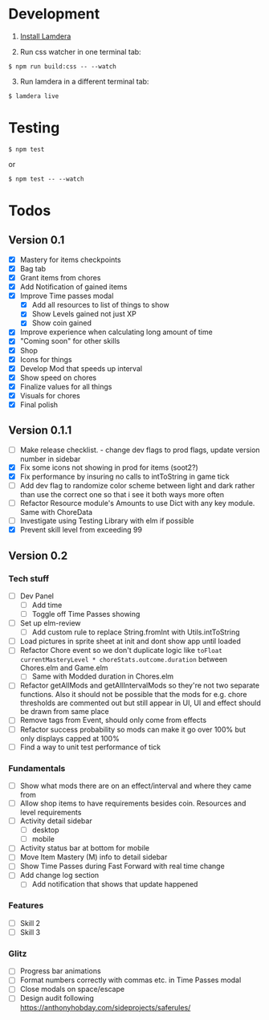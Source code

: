 # Development

1. [Install Lamdera](https://lamdera.com/start)

2. Run css watcher in one terminal tab:
```
$ npm run build:css -- --watch
```

3. Run lamdera in a different terminal tab:
```
$ lamdera live
```

# Testing

```
$ npm test
```

or

```
$ npm test -- --watch
```

# Todos

## Version 0.1
- [x] Mastery for items checkpoints
- [x] Bag tab
- [x] Grant items from chores
- [x] Add Notification of gained items
- [x] Improve Time passes modal
  - [x] Add all resources to list of things to show
  - [x] Show Levels gained not just XP
  - [x] Show coin gained
- [x] Improve experience when calculating long amount of time
- [x] "Coming soon" for other skills
- [x] Shop
- [x] Icons for things
- [x] Develop Mod that speeds up interval
- [x] Show speed on chores
- [x] Finalize values for all things
- [x] Visuals for chores
- [x] Final polish

## Version 0.1.1
- [ ] Make release checklist. - change dev flags to prod flags, update version number in sidebar
- [x] Fix some icons not showing in prod for items (soot2?)
- [x] Fix performance by insuring no calls to intToString in game tick
- [ ] Add dev flag to randomize color scheme between light and dark rather than use the correct one so that i see it both ways more often
- [ ] Refactor Resource module's Amounts to use Dict with any key module. Same with ChoreData
- [ ] Investigate using Testing Library with elm if possible
- [x] Prevent skill level from exceeding 99

## Version 0.2
### Tech stuff
- [ ] Dev Panel
	- [ ] Add time
	- [ ] Toggle off Time Passes showing
- [ ] Set up elm-review
  - [ ] Add custom rule to replace String.fromInt with Utils.intToString
- [ ] Load pictures in sprite sheet at init and dont show app until loaded
- [ ] Refactor Chore event so we don't duplicate logic like `toFloat currentMasteryLevel * choreStats.outcome.duration` between Chores.elm and Game.elm
  - [ ] Same with Modded duration in Chores.elm
- [ ] Refactor getAllMods and getAllIntervalMods so they're not two separate functions. Also it should not be possible that the mods for e.g. chore thresholds are commented out but still appear in UI, UI and effect should be drawn from same place
- [ ] Remove tags from Event, should only come from effects
- [ ] Refactor success probability so mods can make it go over 100% but only displays capped at 100%
- [ ] Find a way to unit test performance of tick

### Fundamentals
- [ ] Show what mods there are on an effect/interval and where they came from
- [ ] Allow shop items to have requirements besides coin. Resources and level requirements
- [ ] Activity detail sidebar
	- [ ] desktop
	- [ ] mobile
- [ ] Activity status bar at bottom for mobile
- [ ] Move Item Mastery (M) info to detail sidebar
- [ ] Show Time Passes during Fast Forward with real time change
- [ ] Add change log section
  - [ ] Add notification that shows that update happened

### Features
- [ ] Skill 2
- [ ] Skill 3

### Glitz
- [ ] Progress bar animations
- [ ] Format numbers correctly with commas etc. in Time Passes modal
- [ ] Close modals on space/escape
- [ ] Design audit following https://anthonyhobday.com/sideprojects/saferules/